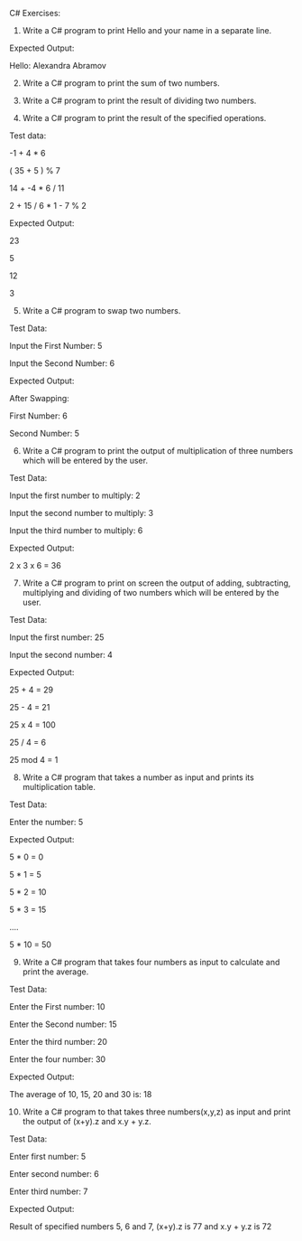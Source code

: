 C# Exercises:

1. Write a C# program to print Hello and your name in a separate line.

Expected Output:

Hello: Alexandra Abramov


2. Write a C# program to print the sum of two numbers. 


3. Write a C# program to print the result of dividing two numbers. 


4. Write a C# program to print the result of the specified operations. 

Test data:


-1 + 4 * 6

( 35 + 5 ) % 7

14 + -4 * 6 / 11

2 + 15 / 6 * 1 - 7 % 2

Expected Output:

23

5

12

3


5. Write a C# program to swap two numbers. 

Test Data:

Input the First Number: 5

Input the Second Number: 6

Expected Output:

After Swapping:

First Number: 6

Second Number: 5


6. Write a C# program to print the output of multiplication of three numbers which will be entered by the user. 

Test Data:

Input the first number to multiply: 2

Input the second number to multiply: 3

Input the third number to multiply: 6

Expected Output:

2 x 3 x 6 = 36


7. Write a C# program to print on screen the output of adding, subtracting, multiplying and dividing of two numbers which will be entered by the user. 

Test Data:

Input the first number: 25

Input the second number: 4

Expected Output:

25 + 4 = 29

25 - 4 = 21

25 x 4 = 100

25 / 4 = 6

25 mod 4 = 1


8. Write a C# program that takes a number as input and prints its multiplication table. 

Test Data:

Enter the number: 5

Expected Output:

5 * 0 = 0

5 * 1 = 5

5 * 2 = 10

5 * 3 = 15

....

5 * 10 = 50


9. Write a C# program that takes four numbers as input to calculate and print the average. 

Test Data:

Enter the First number: 10

Enter the Second number: 15

Enter the third number: 20

Enter the four number: 30


Expected Output:

The average of 10, 15, 20 and 30 is: 18


10. Write a C# program to that takes three numbers(x,y,z) as input and print the output of (x+y).z and x.y + y.z. 

Test Data:

Enter first number: 5

Enter second number: 6

Enter third number: 7


Expected Output:

Result of specified numbers 5, 6 and 7, (x+y).z is 77 and x.y + y.z is 72
